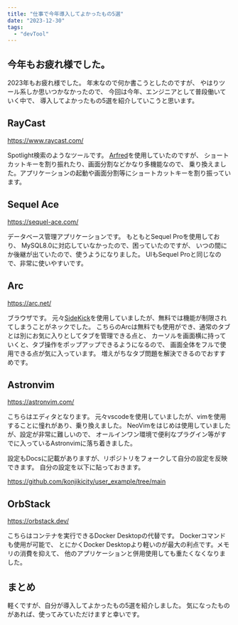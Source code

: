 ```yaml
---
title: "仕事で今年導入してよかったもの5選"
date: "2023-12-30"
tags:
  - "devTool"
---
```


## 今年もお疲れ様でした。

2023年もお疲れ様でした。 
年末なので何か書こうとしたのですが、
やはりツール系しか思いつかなかったので、
今回は今年、エンジニアとして普段働いていく中で、
導入してよかったもの5選を紹介していこうと思います。

## RayCast

https://www.raycast.com/

Spotlight検索のようなツールです。 [Arfred](https://www.alfredapp.com/)を使用していたのですが、
ショートカットキーを割り振れたり、画面分割などかなり多機能なので、
乗り換えました。アプリケーションの起動や画面分割等にショートカットキーを割り振っています。

## Sequel Ace

https://sequel-ace.com/

データベース管理アプリケーションです。 もともとSequel Proを使用しており、
MySQL8.0に対応していなかったので、困っていたのですが、
いつの間にか後継が出ていたので、使うようになりました。
UIもSequel Proと同じなので、非常に使いやすいです。

## Arc

https://arc.net/

ブラウザです。
元々[SideKick](https://www.meetsidekick.com/ja/)を使用していましたが、無料では機能が制限されてしまうことがネックでした。
こちらのArcは無料でも使用ができ、通常のタブとは別にお気に入りとしてタブを管理できる点と、
カーソルを画面横に持っていくと、タブ操作をポップアップできるようになるので、
画面全体をフルで使用できる点が気に入っています。
増えがちなタブ問題を解決できるのでおすすめです。

## Astronvim

https://astronvim.com/

こちらはエディタとなります。
元々vscodeを使用していましたが、vimを使用することに憧れがあり、乗り換えました。
NeoVimをはじめは使用していましたが、設定が非常に難しいので、
オールインワン環境で便利なプラグイン等がすでに入っているAstronvimに落ち着きました。

設定もDocsに記載がありますが、リポジトリをフォークして自分の設定を反映できます。
自分の設定を以下に貼っておきます。

https://github.com/konjikicity/user_example/tree/main

## OrbStack

https://orbstack.dev/

こちらはコンテナを実行できるDocker Desktopの代替です。
Dockerコマンドも使用が可能で、
とにかくDocker Desktopより軽いのが最大の利点です。メモリの消費を抑えて、
他のアプリケーションと併用使用しても重たくなくなりました。

## まとめ

軽くですが、自分が導入してよかったもの5選を紹介しました。
気になったものがあれば、使ってみていただけますと幸いです。
